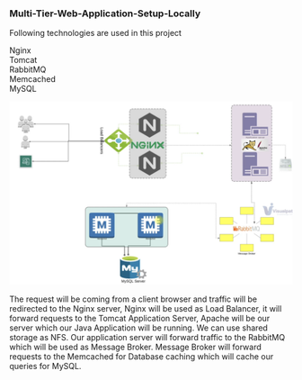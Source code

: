 ### Multi-Tier-Web-Application-Setup-Locally

Following technologies are used in this project

Nginx <br/>
Tomcat <br/>
RabbitMQ \
Memcached <br/>
MySQL <br/>

![](high%20level%20overview.png)

The request will be coming from a client browser and traffic will be redirected to the Nginx server, Nginx will be used as Load Balancer, it will forward requests to the Tomcat Application Server, Apache will be our server which our Java Application will be running. We can use shared storage as NFS. Our application server will forward traffic to the RabbitMQ which will be used as Message Broker. Message Broker will forward requests to the Memcached for Database caching which will cache our queries for MySQL.

